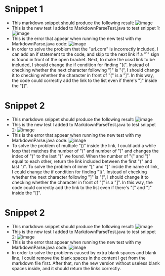 # Snippet 1
* This markdown snippet should produce the following result:
![image](https://user-images.githubusercontent.com/98358643/169673013-e0c7306f-44cf-493c-9d03-6ca043fc3734.png)
* This is the new test I added to MarkdownParseTest.java to test snippet 1:
![image](https://user-images.githubusercontent.com/98358643/169708251-edd2b952-a9e0-4121-935d-49f386d5e3e8.png)
* This is the error that appear when running the new test with my MarkdownParse.java code:
![image](https://user-images.githubusercontent.com/98358643/169708221-d7ad9eb5-d44d-469c-90b5-14c1c31fd5f6.png)
* In order to solve the problem that the "url.com" is incorrectly included, I can add an if statement to the code, and skip to the next link if a "`" sign is found in front of the open bracket. Next, to make the ucsd link to be included, I should change the if condition for finding "](". Instead of checking whether the next character following "]" is "(", I should change it to checking whether the character in front of "(" is a "]". In this way, the code could correctly add the link to the list even if there's "]" inside the "[]".


# Snippet 2
* This markdown snippet should produce the following result:
![image](https://user-images.githubusercontent.com/98358643/169710105-52c9b186-615b-4937-baf6-32406a951542.png)
* This is the new test I added to MarkdownParseTest.java to test snippet 2:
![image](https://user-images.githubusercontent.com/98358643/169710294-88f6227f-fd64-4a03-9707-7545f102b8a4.png)
* This is the error that appear when running the new test with my MarkdownParse.java code:
![image](https://user-images.githubusercontent.com/98358643/169710331-b4bf37d8-a24c-48c8-a717-8f2e731e0a33.png)
* To solve the problem of multiple "()" inside the link, I could add a while loop that matches the number of "(" and number of ")" and changes the index of ")" to the last ")" we found. When the number of "(" and ")" equal to each other, return the link included between the first "(" and last ")". To solve the problem of inner "[" and "]" inside the name of link, I could change the if condition for finding "](". Instead of checking whether the next character following "]" is "(", I should change it to checking whether the character in front of "(" is a "]". In this way, the code could correctly add the link to the list even if there's "[" and "]" inside the "[]".



# Snippet 2
* This markdown snippet should produce the following result:
![image](https://user-images.githubusercontent.com/98358643/169711572-7402e6b3-d950-4811-b28a-ff8487437f51.png)
* This is the new test I added to MarkdownParseTest.java to test snippet 2:
![image](https://user-images.githubusercontent.com/98358643/169711659-49275e89-be68-42b0-b044-12ded818c232.png)
* This is the error that appear when running the new test with my MarkdownParse.java code:
 ![image](https://user-images.githubusercontent.com/98358643/169711796-e618f0f4-6d41-4798-aed3-aad38a6583c4.png)
* In order to solve the problems caused by extra blank spaces and blank line, I could remove the blank spaces in the content I get from the markdown file first. After that, run the new version without useless blank spaces inside, and it should return the links correctly.
